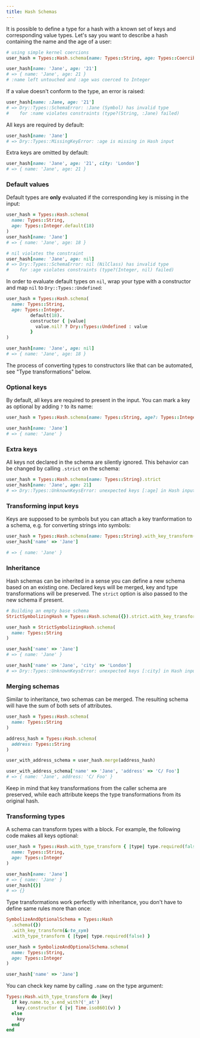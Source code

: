```yaml
---
title: Hash Schemas
---
```


It is possible to define a type for a hash with a known set of keys and corresponding value types. Let's say you want to describe a hash containing the name and the age of a user:

```ruby
# using simple kernel coercions
user_hash = Types::Hash.schema(name: Types::String, age: Types::Coercible::Integer)

user_hash[name: 'Jane', age: '21']
# => { name: 'Jane', age: 21 }
# :name left untouched and :age was coerced to Integer
```

If a value doesn't conform to the type, an error is raised:

```ruby
user_hash[name: :Jane, age: '21']
# => Dry::Types::SchemaError: :Jane (Symbol) has invalid type
#    for :name violates constraints (type?(String, :Jane) failed)
```

All keys are required by default:

```ruby
user_hash[name: 'Jane']
# => Dry::Types::MissingKeyError: :age is missing in Hash input
```

Extra keys are omitted by default:

```ruby
user_hash[name: 'Jane', age: '21', city: 'London']
# => { name: 'Jane', age: 21 }
```

### Default values

Default types are **only** evaluated if the corresponding key is missing in the input:

```ruby
user_hash = Types::Hash.schema(
  name: Types::String,
  age: Types::Integer.default(18)
)
user_hash[name: 'Jane']
# => { name: 'Jane', age: 18 }

# nil violates the constraint
user_hash[name: 'Jane', age: nil]
# => Dry::Types::SchemaError: nil (NilClass) has invalid type
#    for :age violates constraints (type?(Integer, nil) failed)
```

In order to evaluate default types on `nil`, wrap your type with a constructor and map `nil` to `Dry::Types::Undefined`:

```ruby
user_hash = Types::Hash.schema(
  name: Types::String,
  age: Types::Integer.
         default(18).
         constructor { |value|
           value.nil? ? Dry::Types::Undefined : value
         }
)

user_hash[name: 'Jane', age: nil]
# => { name: 'Jane', age: 18 }
```

The process of converting types to constructors like that can be automated, see "Type transformations" below.

### Optional keys

By default, all keys are required to present in the input. You can mark a key as optional by adding `?` to its name:

```ruby
user_hash = Types::Hash.schema(name: Types::String, age?: Types::Integer)

user_hash[name: 'Jane']
# => { name: 'Jane' }
```

### Extra keys

All keys not declared in the schema are silently ignored. This behavior can be changed by calling `.strict` on the schema:

```ruby
user_hash = Types::Hash.schema(name: Types::String).strict
user_hash[name: 'Jane', age: 21]
# => Dry::Types::UnknownKeysError: unexpected keys [:age] in Hash input
```

### Transforming input keys

Keys are supposed to be symbols but you can attach a key tranformation to a schema, e.g. for converting strings into symbols:

```ruby
user_hash = Types::Hash.schema(name: Types::String).with_key_transform(&:to_sym)
user_hash['name' => 'Jane']

# => { name: 'Jane' }
```

### Inheritance

Hash schemas can be inherited in a sense you can define a new schema based on an existing one. Declared keys will be merged, key and type transformations will be preserved. The `strict` option is also passed to the new schema if present.

```ruby
# Building an empty base schema
StrictSymbolizingHash = Types::Hash.schema({}).strict.with_key_transform(&:to_sym)

user_hash = StrictSymbolizingHash.schema(
  name: Types::String
)

user_hash['name' => 'Jane']
# => { name: 'Jane' }

user_hash['name' => 'Jane', 'city' => 'London']
# => Dry::Types::UnknownKeysError: unexpected keys [:city] in Hash input
```

### Merging schemas

Similar to inheritance, two schemas can be merged.
The resulting schema will have the sum of both sets
of attributes.

```ruby
user_hash = Types::Hash.schema(
  name: Types::String
)

address_hash = Types::Hash.schema(
  address: Types::String
)

user_with_address_schema = user_hash.merge(address_hash)

user_with_address_schema['name' => 'Jane', 'address' => 'C/ Foo']
# => { name: 'Jane', address: 'C/ Foo' }
```

Keep in mind that key transformations from the caller schema are preserved,
while each attribute keeps the type transformations from its original hash.

### Transforming types

A schema can transform types with a block. For example, the following code makes all keys optional:

```ruby
user_hash = Types::Hash.with_type_transform { |type| type.required(false) }.schema(
  name: Types::String,
  age: Types::Integer
)

user_hash[name: 'Jane']
# => { name: 'Jane' }
user_hash[{}]
# => {}
```

Type transformations work perfectly with inheritance, you don't have to define same rules more than once:

```ruby
SymbolizeAndOptionalSchema = Types::Hash
  .schema({})
  .with_key_transform(&:to_sym)
  .with_type_transform { |type| type.required(false) }

user_hash = SymbolizeAndOptionalSchema.schema(
  name: Types::String,
  age: Types::Integer
)

user_hash['name' => 'Jane']
```

You can check key name by calling `.name` on the type argument:

```ruby
Types::Hash.with_type_transform do |key|
  if key.name.to_s.end_with?('_at')
    key.constructor { |v| Time.iso8601(v) }
  else
    key
  end
end
```
